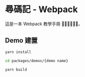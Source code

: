 # 尋碼記 - Webpack

這是一本 Webpack 教學手冊 。

## Demo 建置

```bash
yarn install

cd packages/demos/{demo name}

yarn build
```

